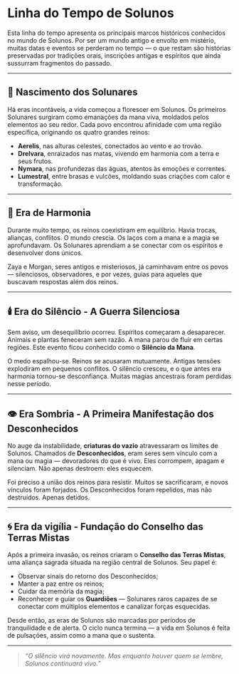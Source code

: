 # Linha do Tempo de Solunos

Esta linha do tempo apresenta os principais marcos históricos conhecidos no mundo de Solunos. Por ser um mundo antigo e envolto em mistério, muitas datas e eventos se perderam no tempo — o que restam são histórias preservadas por tradições orais, inscrições antigas e espíritos que ainda sussurram fragmentos do passado.

---

## 🌱 Nascimento dos Solunares
Há eras incontáveis, a vida começou a florescer em Solunos. Os primeiros Solunares surgiram como emanações da mana viva, moldados pelos elementos ao seu redor. Cada povo encontrou afinidade com uma região específica, originando os quatro grandes reinos:

- **Aerelis**, nas alturas celestes, conectados ao vento e ao trovão.  
- **Drelvara**, enraizados nas matas, vivendo em harmonia com a terra e seus frutos.  
- **Nymara**, nas profundezas das águas, atentos às emoções e correntes.  
- **Lumestral**, entre brasas e vulcões, moldando suas criações com calor e transformação.

---

## 🌸 Era de Harmonia
Durante muito tempo, os reinos coexistiram em equilíbrio. Havia trocas, alianças, conflitos. O mundo crescia. Os laços com a mana e a magia se aprofundavam. Os Solunares aprendiam a se conectar com os espíritos e desenvolver dons únicos.

Zaya e Morgan, seres antigos e misteriosos, já caminhavam entre os povos — silenciosos, observadores, e por vezes, guias para aqueles que buscavam respostas além dos reinos.

---

## 🕯️ Era do Silêncio - A Guerra Silenciosa
Sem aviso, um desequilíbrio ocorreu. Espíritos começaram a desaparecer. Animais e plantas feneceram sem razão. A mana parou de fluir em certas regiões. Este evento ficou conhecido como o **Silêncio da Mana**.

O medo espalhou-se. Reinos se acusaram mutuamente. Antigas tensões explodiram em pequenos conflitos. O silêncio cresceu, e o que antes era harmonia tornou-se desconfiança. Muitas magias ancestrais foram perdidas nesse período.

---

## 👁️ Era Sombria - A Primeira Manifestação dos Desconhecidos
No auge da instabilidade, **criaturas do vazio** atravessaram os limites de Solunos. Chamados de **Desconhecidos**, eram seres sem vínculo com a mana ou magia — devoradores do que é vivo. Eles corrompem, apagam e silenciam. Não apenas destroem: eles esquecem.

Foi preciso a união dos reinos para resistir. Muitos se sacrificaram, e novos vínculos foram forjados. Os Desconhecidos foram repelidos, mas não destruídos. Apenas detidos.

---

## 🌀 Era da vigília - Fundação do Conselho das Terras Mistas
Após a primeira invasão, os reinos criaram o **Conselho das Terras Mistas**, uma aliança sagrada situada na região central de Solunos. Seu papel é:

- Observar sinais do retorno dos Desconhecidos;  
- Manter a paz entre os reinos;  
- Cuidar da memória da magia;  
- Reconhecer e guiar os **Guardiões** — Solunares raros capazes de se conectar com múltiplos elementos e canalizar forças esquecidas.

Desde então, as eras de Solunos são marcadas por períodos de tranquilidade e de alerta. O ciclo nunca termina — a vida em Solunos é feita de pulsações, assim como a mana que o sustenta.

---

> *“O silêncio virá novamente. Mas enquanto houver quem se lembre, Solunos continuará vivo.”*